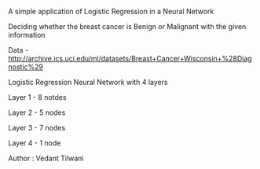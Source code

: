A simple application of Logistic Regression in a Neural Network

Deciding whether the breast cancer is Benign or Malignant with the given information

Data - http://archive.ics.uci.edu/ml/datasets/Breast+Cancer+Wisconsin+%28Diagnostic%29

Logistic Regression Neural Network with 4 layers

Layer 1 - 8 notdes

Layer 2 - 5 nodes

Layer 3 - 7 nodes

Layer 4 - 1 node

Author : Vedant Tilwani
